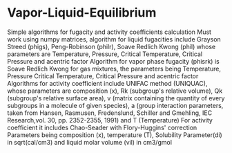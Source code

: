 # Vapor-Liquid-Equilibrium
Simple algorithms for fugacity and activity coefficients calculation
Must work using numpy matrices, algorithm for liquid fugacities include Grayson Streed (phigs), Peng-Robinson (philr), Soave Redlich Kwong (phil) whose parameters are Temperature, Pressure, Critical Temperature, Critical Pressure and acentric factor
Algorithm for vapor phase fugacity (phisrk) is Soave Redlich Kwong for gas mixtures, the parameters being Temperature, Pressure Critical Temperature, Critical Pressure and acentric factor
Algorithms for activity coefficient include UNIFAC method (UNIQUAC), whose parameters are composition (x), Rk (subgroup's relative volume), Qk (subgroup's relative surface area), v (matrix containing the quantity of every subgroups in a molecule of given species), a (group interaction parameters, taken from Hansen, Rasmusen, Fredenslund, Schiller and Gmehling, IEC Research,vol. 30, pp. 2352-2355, 1991) and T (Temperature)
For activity coefficient it includes Chao-Seader with Flory-Huggins' correction Parameters being composition (x), temperature (T), Solubility Parameter(di) in sqrt(cal/cm3) and liquid molar volume (vil) in cm3/gmol
